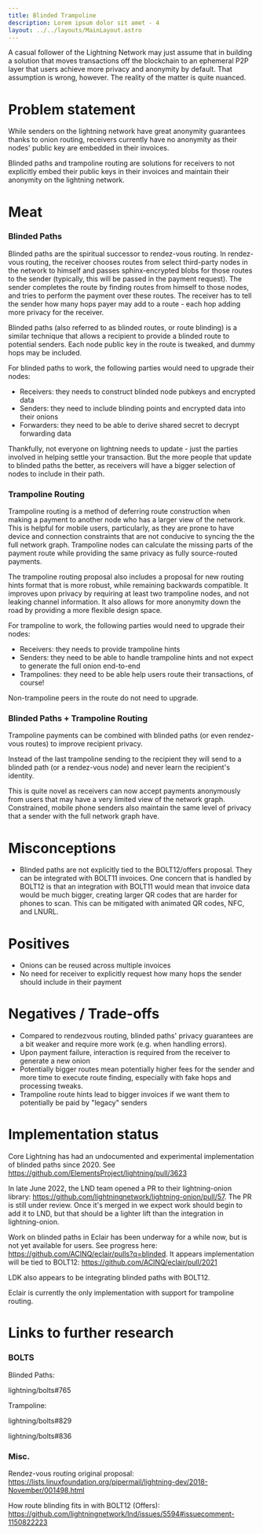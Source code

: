 ```yaml
---
title: Blinded Trampoline
description: Lorem ipsum dolor sit amet - 4
layout: ../../layouts/MainLayout.astro
---
```


A casual follower of the Lightning Network may just assume that in building a solution that moves transactions off the blockchain to an ephemeral P2P layer that users achieve more privacy and anonymity by default. That assumption is wrong, however. The reality of the matter is quite nuanced.

# Problem statement

While senders on the lightning network have great anonymity guarantees thanks to onion routing, receivers currently have no anonymity as their nodes' public key are embedded in their invoices.

Blinded paths and trampoline routing are solutions for receivers to not explicitly embed their public keys in their invoices and maintain their anonymity on the lightning network.

# Meat

### Blinded Paths

Blinded paths are the spiritual successor to rendez-vous routing. In rendez-vous routing, the receiver chooses routes from select third-party nodes in the network to himself and passes sphinx-encrypted blobs for those routes to the sender (typically, this will be passed in the payment request). The sender completes the route by finding routes from himself to those nodes, and tries to perform the payment over these routes. The receiver has to tell the sender how many hops payer may add to a route - each hop adding more privacy for the receiver.

Blinded paths (also referred to as blinded routes, or route blinding) is a similar technique that allows a recipient to provide a blinded route to potential senders. Each node public key in the route is tweaked, and dummy hops may be included.

For blinded paths to work, the following parties would need to upgrade their nodes:

- Receivers: they needs to construct blinded node pubkeys and encrypted data
- Senders: they need to include blinding points and encrypted data into their onions
- Forwarders: they need to be able to derive shared secret to decrypt forwarding data

Thankfully, not everyone on lightning needs to update - just the parties involved in helping settle your transaction. But the more people that update to blinded paths the better, as receivers will have a bigger selection of nodes to include in their path.

### Trampoline Routing

Trampoline routing is a method of deferring route construction when making a payment to another node who has a larger view of the network. This is helpful for mobile users, particularly, as they are prone to have device and connection constraints that are not conducive to syncing the the full network graph. Trampoline nodes can calculate the missing parts of the payment route while providing the same privacy as fully source-routed payments.

The trampoline routing proposal also includes a proposal for new routing hints format that is more robust, while remaining backwards compatible. It improves upon privacy by requiring at least two trampoline nodes, and not leaking channel information. It also allows for more anonymity down the road by providing a more flexible design space.

For trampoline to work, the following parties would need to upgrade their nodes:

- Receivers: they needs to provide trampoline hints
- Senders: they need to be able to handle trampoline hints and not expect to generate the full onion end-to-end
- Trampolines: they need to be able help users route their transactions, of course!

Non-trampoline peers in the route do not need to upgrade.

### Blinded Paths + Trampoline Routing

Trampoline payments can be combined with blinded paths (or even rendez-vous routes) to improve recipient privacy.

Instead of the last trampoline sending to the recipient they will send to a blinded path (or a rendez-vous node) and never learn the recipient's identity.

This is quite novel as receivers can now accept payments anonymously from users that may have a very limited view of the network graph. Constrained, mobile phone senders also maintain the same level of privacy that a sender with the full network graph have.

# Misconceptions

- Blinded paths are not explicitly tied to the BOLT12/offers proposal. They can be integrated with BOLT11 invoices. One concern that is handled by BOLT12 is that an integration with BOLT11 would mean that invoice data would be much bigger, creating larger QR codes that are harder for phones to scan. This can be mitigated with animated QR codes, NFC, and LNURL.

# Positives

- Onions can be reused across multiple invoices
- No need for receiver to explicitly request how many hops the sender should include in their payment

# Negatives / Trade-offs

- Compared to rendezvous routing, blinded paths' privacy guarantees are a bit weaker and require more work (e.g. when handling errors).
- Upon payment failure, interaction is required from the receiver to generate a new onion
- Potentially bigger routes mean potentially higher fees for the sender and more time to execute route finding, especially with fake hops and processing tweaks.
- Trampoline route hints lead to bigger invoices if we want them to potentially be paid by "legacy" senders

# Implementation status

Core Lightning has had an undocumented and experimental implementation of blinded paths since 2020. See https://github.com/ElementsProject/lightning/pull/3623

In late June 2022, the LND team opened a PR to their lightning-onion library: https://github.com/lightningnetwork/lightning-onion/pull/57. The PR is still under review. Once it's merged in we expect work should begin to add it to LND, but that should be a lighter lift than the integration in lightning-onion.

Work on blinded paths in Eclair has been underway for a while now, but is not yet available for users. See progress here: https://github.com/ACINQ/eclair/pulls?q=blinded. It appears implementation will be tied to BOLT12: https://github.com/ACINQ/eclair/pull/2021

LDK also appears to be integrating blinded paths with BOLT12.

Eclair is currently the only implementation with support for trampoline routing.

# Links to further research

### BOLTS

Blinded Paths:

lightning/bolts#765

Trampoline:

lightning/bolts#829

lightning/bolts#836

### Misc.

Rendez-vous routing original proposal: https://lists.linuxfoundation.org/pipermail/lightning-dev/2018-November/001498.html

How route blinding fits in with BOLT12 (Offers): https://github.com/lightningnetwork/lnd/issues/5594#issuecomment-1150822223
